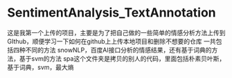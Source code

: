 # SentimentAnalysis_TextAnnotation
这是我第一个上传的项目，主要是为了把自己做的一些简单的情感分析方法上传到GIthub，顺便学习一下如何在github上上传本地项目和删除不想要的仓库
一共包括四种不同的方法
snowNLP，百度AI接口分析的情感结果，还有基于词典的方法，基于svm的方法
spa这个文件夹是拷贝的别人的代码，里面包括朴素贝叶斯，基于词典，svm，最大熵
